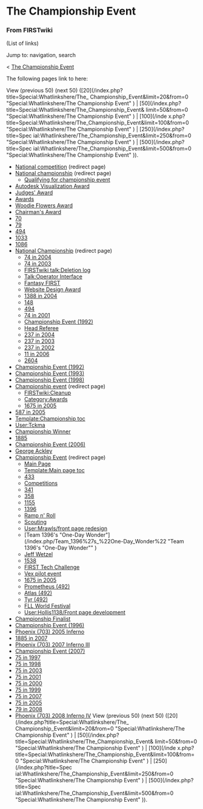 # The Championship Event

### From FIRSTwiki

(List of links)

Jump to: navigation, search

&lt; [The Championship
Event](/index.php?title=The_Championship_Event&redirect=no "The Championship
Event" )  

The following pages link to here:

View (previous 50) (next 50) ([20](/index.php?title=Special:Whatlinkshere/The_
Championship_Event&limit=20&from=0 "Special:Whatlinkshere/The Championship
Event" ) | [50](/index.php?title=Special:Whatlinkshere/The_Championship_Event&
limit=50&from=0 "Special:Whatlinkshere/The Championship Event" ) | [100](/inde
x.php?title=Special:Whatlinkshere/The_Championship_Event&limit=100&from=0
"Special:Whatlinkshere/The Championship Event" ) | [250](/index.php?title=Spec
ial:Whatlinkshere/The_Championship_Event&limit=250&from=0
"Special:Whatlinkshere/The Championship Event" ) | [500](/index.php?title=Spec
ial:Whatlinkshere/The_Championship_Event&limit=500&from=0
"Special:Whatlinkshere/The Championship Event" )).

  * [National competition](/index.php?title=National_competition&redirect=no "National competition" ) (redirect page) 
  * [National championship](/index.php?title=National_championship&redirect=no "National championship" ) (redirect page) 
    * [Qualifying for championship event](/index.php/Qualifying_for_championship_event "Qualifying for championship event" )
  * [Autodesk Visualization Award](/index.php/Autodesk_Visualization_Award "Autodesk Visualization Award" )
  * [Judges' Award](/index.php/Judges%27_Award "Judges' Award" )
  * [Awards](/index.php/Awards "Awards" )
  * [Woodie Flowers Award](/index.php/Woodie_Flowers_Award "Woodie Flowers Award" )
  * [Chairman's Award](/index.php/Chairman%27s_Award "Chairman's Award" )
  * [70](/index.php/70 "70" )
  * [79](/index.php/79 "79" )
  * [494](/index.php/494 "494" )
  * [1033](/index.php/1033 "1033" )
  * [1086](/index.php/1086 "1086" )
  * [National Championship](/index.php?title=National_Championship&redirect=no "National Championship" ) (redirect page) 
    * [74 in 2004](/index.php/74_in_2004 "74 in 2004" )
    * [74 in 2003](/index.php/74_in_2003 "74 in 2003" )
    * [FIRSTwiki talk:Deletion log](/index.php/FIRSTwiki_talk:Deletion_log "FIRSTwiki talk:Deletion log" )
    * [Talk:Operator Interface](/index.php/Talk:Operator_Interface "Talk:Operator Interface" )
    * [Fantasy FIRST](/index.php/Fantasy_FIRST "Fantasy FIRST" )
    * [Website Design Award](/index.php/Website_Design_Award "Website Design Award" )
    * [1388 in 2004](/index.php/1388_in_2004 "1388 in 2004" )
    * [148](/index.php/148 "148" )
    * [494](/index.php/494 "494" )
    * [74 in 2001](/index.php/74_in_2001 "74 in 2001" )
    * [Championship Event (1992)](/index.php/Championship_Event_%281992%29 "Championship Event \(1992\)" )
    * [Head Referee](/index.php/Head_Referee "Head Referee" )
    * [237 in 2004](/index.php/237_in_2004 "237 in 2004" )
    * [237 in 2003](/index.php/237_in_2003 "237 in 2003" )
    * [237 in 2002](/index.php/237_in_2002 "237 in 2002" )
    * [11 in 2006](/index.php/11_in_2006 "11 in 2006" )
    * [2604](/index.php/2604 "2604" )
  * [Championship Event (1992)](/index.php/Championship_Event_%281992%29 "Championship Event \(1992\)" )
  * [Championship Event (1993)](/index.php/Championship_Event_%281993%29 "Championship Event \(1993\)" )
  * [Championship Event (1998)](/index.php/Championship_Event_%281998%29 "Championship Event \(1998\)" )
  * [Championship event](/index.php?title=Championship_event&redirect=no "Championship event" ) (redirect page) 
    * [FIRSTwiki:Cleanup](/index.php/FIRSTwiki:Cleanup "FIRSTwiki:Cleanup" )
    * [Category:Awards](/index.php/Category:Awards "Category:Awards" )
    * [1675 in 2005](/index.php/1675_in_2005 "1675 in 2005" )
  * [587 in 2005](/index.php/587_in_2005 "587 in 2005" )
  * [Template:Championship toc](/index.php/Template:Championship_toc "Template:Championship toc" )
  * [User:Tckma](/index.php/User:Tckma "User:Tckma" )
  * [Championship Winner](/index.php/Championship_Winner "Championship Winner" )
  * [1885](/index.php/1885 "1885" )
  * [Championship Event (2006)](/index.php/Championship_Event_%282006%29 "Championship Event \(2006\)" )
  * [George Ackley](/index.php/George_Ackley "George Ackley" )
  * [Championship Event](/index.php?title=Championship_Event&redirect=no "Championship Event" ) (redirect page) 
    * [Main Page](/index.php/Main_Page "Main Page" )
    * [Template:Main page toc](/index.php/Template:Main_page_toc "Template:Main page toc" )
    * [433](/index.php/433 "433" )
    * [Competitions](/index.php/Competitions "Competitions" )
    * [341](/index.php/341 "341" )
    * [358](/index.php/358 "358" )
    * [1155](/index.php/1155 "1155" )
    * [1396](/index.php/1396 "1396" )
    * [Ramp n' Roll](/index.php/Ramp_n%27_Roll "Ramp n' Roll" )
    * [Scouting](/index.php/Scouting "Scouting" )
    * [User:Mrawls/front page redesign](/index.php/User:Mrawls/front_page_redesign "User:Mrawls/front page redesign" )
    * [Team 1396's "One-Day Wonder"](/index.php/Team_1396%27s_%22One-Day_Wonder%22 "Team 1396's "One-Day Wonder"" )
    * [Jeff Wetzel](/index.php/Jeff_Wetzel "Jeff Wetzel" )
    * [1538](/index.php/1538 "1538" )
    * [FIRST Tech Challenge](/index.php/FIRST_Tech_Challenge "FIRST Tech Challenge" )
    * [Vex pilot event](/index.php/Vex_pilot_event "Vex pilot event" )
    * [1675 in 2005](/index.php/1675_in_2005 "1675 in 2005" )
    * [Prometheus (492)](/index.php/Prometheus_%28492%29 "Prometheus \(492\)" )
    * [Atlas (492)](/index.php/Atlas_%28492%29 "Atlas \(492\)" )
    * [Tyr (492)](/index.php/Tyr_%28492%29 "Tyr \(492\)" )
    * [FLL World Festival](/index.php/FLL_World_Festival "FLL World Festival" )
    * [User:Hollis1138/Front page development](/index.php/User:Hollis1138/Front_page_development "User:Hollis1138/Front page development" )
  * [Championship Finalist](/index.php/Championship_Finalist "Championship Finalist" )
  * [Championship Event (1996)](/index.php/Championship_Event_%281996%29 "Championship Event \(1996\)" )
  * [Phoenix (703) 2005 Inferno](/index.php/Phoenix_%28703%29_2005_Inferno "Phoenix \(703\) 2005 Inferno" )
  * [1885 in 2007](/index.php/1885_in_2007 "1885 in 2007" )
  * [Phoenix (703) 2007 Inferno III](/index.php/Phoenix_%28703%29_2007_Inferno_III "Phoenix \(703\) 2007 Inferno III" )
  * [Championship Event (2007)](/index.php/Championship_Event_%282007%29 "Championship Event \(2007\)" )
  * [75 in 1997](/index.php/75_in_1997 "75 in 1997" )
  * [75 in 1998](/index.php/75_in_1998 "75 in 1998" )
  * [75 in 2003](/index.php/75_in_2003 "75 in 2003" )
  * [75 in 2001](/index.php/75_in_2001 "75 in 2001" )
  * [75 in 2000](/index.php/75_in_2000 "75 in 2000" )
  * [75 in 1999](/index.php/75_in_1999 "75 in 1999" )
  * [75 in 2007](/index.php/75_in_2007 "75 in 2007" )
  * [75 in 2005](/index.php/75_in_2005 "75 in 2005" )
  * [79 in 2008](/index.php/79_in_2008 "79 in 2008" )
  * [Phoenix (703) 2008 Inferno IV](/index.php/Phoenix_%28703%29_2008_Inferno_IV "Phoenix \(703\) 2008 Inferno IV" )
View (previous 50) (next 50) ([20](/index.php?title=Special:Whatlinkshere/The_
Championship_Event&limit=20&from=0 "Special:Whatlinkshere/The Championship
Event" ) | [50](/index.php?title=Special:Whatlinkshere/The_Championship_Event&
limit=50&from=0 "Special:Whatlinkshere/The Championship Event" ) | [100](/inde
x.php?title=Special:Whatlinkshere/The_Championship_Event&limit=100&from=0
"Special:Whatlinkshere/The Championship Event" ) | [250](/index.php?title=Spec
ial:Whatlinkshere/The_Championship_Event&limit=250&from=0
"Special:Whatlinkshere/The Championship Event" ) | [500](/index.php?title=Spec
ial:Whatlinkshere/The_Championship_Event&limit=500&from=0
"Special:Whatlinkshere/The Championship Event" )).

